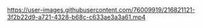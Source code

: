 


https://user-images.githubusercontent.com/76009919/216821121-3f2b22d9-a721-4328-b68c-c633ae3a3a61.mp4

